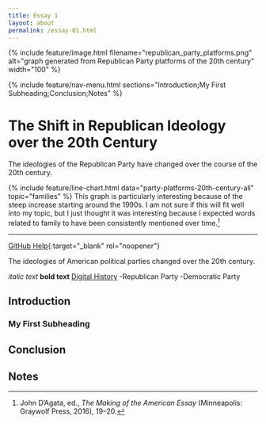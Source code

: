 ```yaml
---
title: Essay 1
layout: about
permalink: /essay-01.html
---
```


{% include feature/image.html filename="republican_party_platforms.png" alt="graph generated from Republican Party platforms of the 20th century" width="100" %}

{% include feature/nav-menu.html sections="Introduction;My First Subheading;Conclusion;Notes" %}

# The Shift in Republican Ideology over the 20th Century

The ideologies of the Republican Party have changed over the course of the 20th century.

{% include feature/line-chart.html data="party-platforms-20th-century-all" topic="families" %}
This graph is particularly interesting because of the steep increase starting around the 1990s. I am not sure if this will fit well into my topic, but I just thought it was interesting because I expected words related to family to have been consistently mentioned over time.[^1]

---

[GitHub Help](https://help.github.com/){:target="_blank" rel="noopener"}

The ideologies of American political parties changed over the 20th century.

*italic text* **bold text**
[Digital History](https://maksraydul.github.io/digital_history_repository/essay-01.html)
-Republican Party
-Democratic Party

## Introduction

### My First Subheading

## Conclusion

## Notes

[^1]: John D’Agata, ed., *The Making of the American Essay* (Minneapolis: Graywolf Press, 2016), 19–20.
